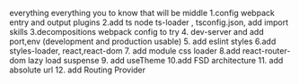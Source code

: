 everything
everything you to know that will be middle 
1.config webpack entry and output plugins
2.add ts node ts-loader , tsconfig.json, add import skills 
3.decompositions webpack config to try 
4. dev-server and add port,env (development and production usable)
5. add eslint styles 
6.add styles-loader, react,react-dom 
7. add module css loader 
8.add react-router-dom lazy load suspense 
9. add useTheme 
10.add FSD architecture 
11. add absolute url 
12. add Routing Provider